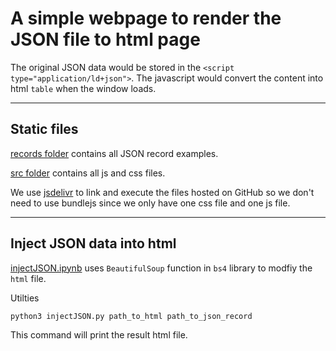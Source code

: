 # A simple webpage to render the JSON file to html page

The original JSON data would be stored in the `<script type="application/ld+json">`. The javascript would convert the content into html `table` when the window loads.

<hr/>

## Static files

[records folder](./records/) contains all JSON record examples.

[src folder](./src) contains all js and css files.

We use [jsdelivr](https://www.jsdelivr.com/?docs=gh) to link and execute the files hosted on GitHub so we don't need to use bundlejs since we only have one css file and one js file.

<hr/>

## Inject JSON data into html
[injectJSON.ipynb](injectJSON.ipynb) uses `BeautifulSoup` function in `bs4` library to modfiy the `html` file.

Utilties
```
python3 injectJSON.py path_to_html path_to_json_record
```
This command will print the result html file.
